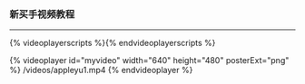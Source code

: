 ### 新买手视频教程

---

{% videoplayerscripts %}{% endvideoplayerscripts %}

{% videoplayer id="myvideo" width="640" height="480" posterExt="png" %}
/videos/appleyu1.mp4
{% endvideoplayer %}
